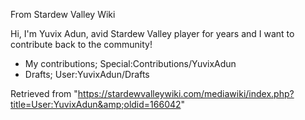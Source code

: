 From Stardew Valley Wiki

Hi, I'm Yuvix Adun, avid Stardew Valley player for years and I want to contribute back to the community!

- My contributions; Special:Contributions/YuvixAdun
- Drafts; User:YuvixAdun/Drafts

Retrieved from "https://stardewvalleywiki.com/mediawiki/index.php?title=User:YuvixAdun&amp;oldid=166042"